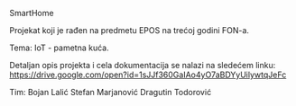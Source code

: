 SmartHome

Projekat koji je rađen na predmetu EPOS na trećoj godini FON-a. 

Tema: IoT - pametna kuća.

Detaljan opis projekta i cela dokumentacija se nalazi na sledećem linku:
https://drive.google.com/open?id=1sJJf360GaIAo4yO7aBDYyUilywtqJeFc 

Tim:
Bojan Lalić
Stefan Marjanović
Dragutin Todorović

